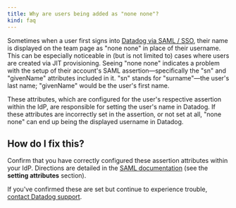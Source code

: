 ```yaml
---
title: Why are users being added as "none none"?
kind: faq
---
```


Sometimes when a user first signs into [Datadog via SAML / SSO][1], their name is displayed on the team page as "none none" in place of their username. This can be especially noticeable in (but is not limited to) cases where users are created via JIT provisioning. Seeing "none none" indicates a problem with the setup of their account's SAML assertion—specifically the "sn" and "givenName" attributes included in it. "sn" stands for "surname"—the user's last name; "givenName" would be the user's first name.

These attributes, which are configured for the user's respective assertion within the IdP, are responsible for setting the user's name in Datadog. If these attributes are incorrectly set in the assertion, or not set at all, "none none" can end up being the displayed username in Datadog.

## How do I fix this?

Confirm that you have correctly configured these assertion attributes within your IdP. Directions are detailed in the [SAML documentation][1] (see the **setting attributes** section).

If you've confirmed these are set but continue to experience trouble, [contact Datadog support][2].

[1]: /account_management/saml/
[2]: /help/
